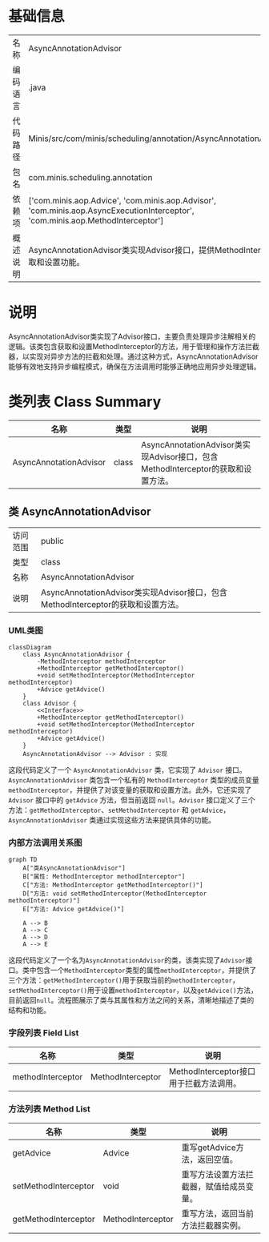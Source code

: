 # 基础信息

|      |      |
|------|------|
| 名称 | AsyncAnnotationAdvisor |
| 编码语言 | .java |
| 代码路径 | Minis/src/com/minis/scheduling/annotation/AsyncAnnotationAdvisor.java |
| 包名 | com.minis.scheduling.annotation |
| 依赖项 | ['com.minis.aop.Advice', 'com.minis.aop.Advisor', 'com.minis.aop.AsyncExecutionInterceptor', 'com.minis.aop.MethodInterceptor'] |
| 概述说明 | AsyncAnnotationAdvisor类实现Advisor接口，提供MethodInterceptor的获取和设置功能。 |

# 说明

AsyncAnnotationAdvisor类实现了Advisor接口，主要负责处理异步注解相关的逻辑。该类包含获取和设置MethodInterceptor的方法，用于管理和操作方法拦截器，以实现对异步方法的拦截和处理。通过这种方式，AsyncAnnotationAdvisor能够有效地支持异步编程模式，确保在方法调用时能够正确地应用异步处理逻辑。

# 类列表 Class Summary

| 名称   | 类型  | 说明 |
|-------|------|-------------|
| AsyncAnnotationAdvisor | class | AsyncAnnotationAdvisor类实现Advisor接口，包含MethodInterceptor的获取和设置方法。 |



## 类 AsyncAnnotationAdvisor

|      |      |
|------|------|
| 访问范围 | public |
| 类型 | class |
| 名称 | AsyncAnnotationAdvisor |
| 说明 | AsyncAnnotationAdvisor类实现Advisor接口，包含MethodInterceptor的获取和设置方法。 |


### UML类图

```mermaid
classDiagram
    class AsyncAnnotationAdvisor {
        -MethodInterceptor methodInterceptor
        +MethodInterceptor getMethodInterceptor()
        +void setMethodInterceptor(MethodInterceptor methodInterceptor)
        +Advice getAdvice()
    }
    class Advisor {
        <<Interface>>
        +MethodInterceptor getMethodInterceptor()
        +void setMethodInterceptor(MethodInterceptor methodInterceptor)
        +Advice getAdvice()
    }
    AsyncAnnotationAdvisor --> Advisor : 实现
```

这段代码定义了一个 `AsyncAnnotationAdvisor` 类，它实现了 `Advisor` 接口。`AsyncAnnotationAdvisor` 类包含一个私有的 `MethodInterceptor` 类型的成员变量 `methodInterceptor`，并提供了对该变量的获取和设置方法。此外，它还实现了 `Advisor` 接口中的 `getAdvice` 方法，但当前返回 `null`。`Advisor` 接口定义了三个方法：`getMethodInterceptor`、`setMethodInterceptor` 和 `getAdvice`，`AsyncAnnotationAdvisor` 类通过实现这些方法来提供具体的功能。


### 内部方法调用关系图

```mermaid
graph TD
    A["类AsyncAnnotationAdvisor"]
    B["属性: MethodInterceptor methodInterceptor"]
    C["方法: MethodInterceptor getMethodInterceptor()"]
    D["方法: void setMethodInterceptor(MethodInterceptor methodInterceptor)"]
    E["方法: Advice getAdvice()"]

    A --> B
    A --> C
    A --> D
    A --> E
```

这段代码定义了一个名为`AsyncAnnotationAdvisor`的类，该类实现了`Advisor`接口。类中包含一个`MethodInterceptor`类型的属性`methodInterceptor`，并提供了三个方法：`getMethodInterceptor()`用于获取当前的`methodInterceptor`，`setMethodInterceptor()`用于设置`methodInterceptor`，以及`getAdvice()`方法，目前返回`null`。流程图展示了类与其属性和方法之间的关系，清晰地描述了类的结构和功能。

### 字段列表 Field List

| 名称  | 类型  | 说明 |
|-------|-------|------|
| methodInterceptor | MethodInterceptor | MethodInterceptor接口用于拦截方法调用。 |

### 方法列表 Method List

| 名称  | 类型  | 说明 |
|-------|-------|------|
| getAdvice | Advice | 重写getAdvice方法，返回空值。 |
| setMethodInterceptor | void | 重写方法设置方法拦截器，赋值给成员变量。 |
| getMethodInterceptor | MethodInterceptor | 重写方法，返回当前方法拦截器实例。 |




